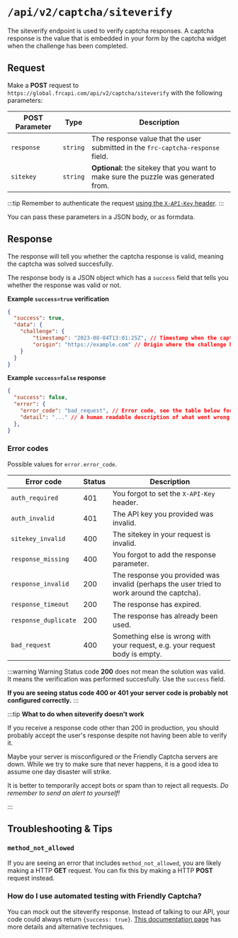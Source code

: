 # `/api/v2/captcha/siteverify`

The siteverify endpoint is used to verify captcha responses. A captcha response is the value that is embedded in your form by the captcha widget when the challenge has been completed.

## Request

Make a **POST** request to `https://global.frcapi.com/api/v2/captcha/siteverify` with the following parameters:

| POST Parameter | Type | Description |
|----------------|------|-----------------------------------------------------|
| `response`       | `string`| The response value that the user submitted in the `frc-captcha-response` field.         |
| `sitekey`        | `string` | **Optional:** the sitekey that you want to make sure the puzzle was generated from. |

:::tip
Remember to authenticate the request [using the `X-API-Key` header](./authentication).
:::

You can pass these parameters in a JSON body, or as formdata.

## Response

The response will tell you whether the captcha response is valid, meaning the captcha was solved succesfully. 

The response body is a JSON object which has a `success` field that tells you whether the response was valid or not.

**Example `success=true` verification**
```json
{
  "success": true,
  "data": { 
    "challenge": {
        "timestamp": "2023-08-04T13:01:25Z", // Timestamp when the captcha challenge was completed.
        "origin": "https://example.com" // Origin where the challenge happened. This can be empty if unknown.
    }
  }
}
```

**Example `success=false` response**
```json
{
  "success": false,
  "error": {
    "error_code": "bad_request", // Error code, see the table below for possible values
    "detail": "..." // A human readable description of what went wrong.
  },
}

```

### Error codes

Possible values for `error.error_code`.

| Error code   | Status |Description |
|----------------|----------|-------------------------------------------|
| `auth_required`       | 401 | You forgot to set the `X-API-Key` header. |
| `auth_invalid`       | 401 | The API key you provided was invalid. |
| `sitekey_invalid` | 400 | The sitekey in your request is invalid. |
| `response_missing` | 400 | You forgot to add the response parameter. |
| `response_invalid` | 200 | The response you provided was invalid (perhaps the user tried to work around the captcha). |
| `response_timeout` | 200 | The response has expired. |
| `response_duplicate` | 200 | The response has already been used. |
| `bad_request` | 400 | Something else is wrong with your request, e.g. your request body is empty. |

:::warning Warning
 Status code **200** does not mean the solution was valid. It means the verification was performed succesfully. Use the `success` field.

 **If you are seeing status code 400 or 401 your server code is probably not configured correctly.**
:::

:::tip
**What to do when siteverify doesn't work**

If you receive a response code other than 200 in production, you should probably accept the user's response despite not having been able to verify it.


Maybe your server is misconfigured or the Friendly Captcha servers are down. While we try to make sure that never happens, it is a good idea to assume one day disaster will strike.

It is better to temporarily accept bots or spam than to reject all requests. *Do remember to send an alert to yourself!*

:::


## Troubleshooting & Tips

### `method_not_allowed`
If you are seeing an error that includes `method_not_allowed`, you are likely making a HTTP **GET** request. You can fix this by making a HTTP **POST** request instead.

### How do I use automated testing with Friendly Captcha?
You can mock out the siteverify response. Instead of talking to our API, your code could always return `{success: true}`. [This documentation page](../sdk/advanced/automated-testing) has more details and alternative techniques.